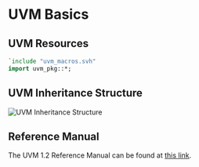 # UVM Basics

## UVM Resources

```sv
`include "uvm_macros.svh"
import uvm_pkg::*;
```

## UVM Inheritance Structure
![UVM Inheritance Structure](/images/uvm_inheritance.drawio.svg)

## Reference Manual

The UVM 1.2 Reference Manual can be found at [this link](https://verificationacademy.com/verification-methodology-reference/uvm/docs_1.2/html/index.html).
